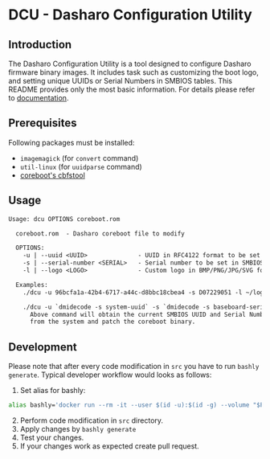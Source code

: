 # DCU - Dasharo Configuration Utility

## Introduction

The Dasharo Configuration Utility is a tool designed to configure Dasharo firmware
binary images. It includes task such as customizing the boot logo, and setting
unique UUIDs or Serial Numbers in SMBIOS tables. This README provides only the
most basic information. For details please refer to
[documentation](https://docs.dasharo.com/guides/image-customization/).

## Prerequisites

Following packages must be installed:

* `imagemagick` (for `convert` command)
* `util-linux` (for `uuidparse` command)
* [coreboot's
cbfstool](https://github.com/coreboot/coreboot/tree/master/util/cbfstool)

## Usage

```txt
Usage: dcu OPTIONS coreboot.rom

  coreboot.rom  - Dasharo coreboot file to modify

  OPTIONS:
    -u | --uuid <UUID>              - UUID in RFC4122 format to be set in SMBIOS type 1 structure
    -s | --serial-number <SERIAL>   - Serial number to be set in SMBIOS type 1 and type 2 structure
    -l | --logo <LOGO>              - Custom logo in BMP/PNG/JPG/SVG format to be displayed on boot

  Examples:
    ./dcu -u 96bcfa1a-42b4-6717-a44c-d8bbc18cbea4 -s D07229051 -l ~/logo.svg coreboot.rom

    ./dcu -u `dmidecode -s system-uuid` -s `dmidecode -s baseboard-serial-number` coreboot.rom
      Above command will obtain the current SMBIOS UUID and Serial Number
      from the system and patch the coreboot binary.
```

## Development

Please note that after every code modification in `src` you have to run `bashly
generate`. Typical developer workflow would looks as follows:

1. Set alias for bashly:
  ```bash
  alias bashly='docker run --rm -it --user $(id -u):$(id -g) --volume "$PWD:/app" dannyben/bashly'
  ```
2. Perform code modification in `src` directory.
3. Apply changes by `bashly generate`
4. Test your changes.
5. If your changes work as expected create pull request.
